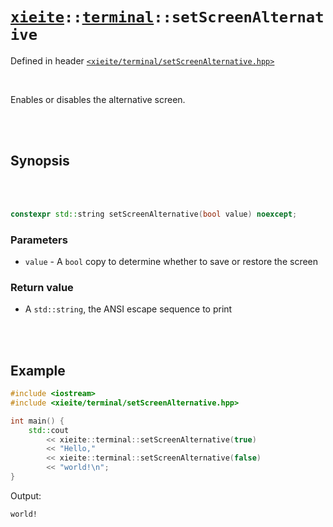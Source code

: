 # [`xieite`](../../README.md)`::`[`terminal`](../../docs/terminal.md)`::setScreenAlternative`
Defined in header [`<xieite/terminal/setScreenAlternative.hpp>`](../../include/xieite/terminal/setScreenAlternative.hpp)

<br/>

Enables or disables the alternative screen.

<br/><br/>

## Synopsis

<br/><br/>

```cpp
constexpr std::string setScreenAlternative(bool value) noexcept;
```
### Parameters
- `value` - A `bool` copy to determine whether to save or restore the screen
### Return value
- A `std::string`, the ANSI escape sequence to print

<br/><br/>

## Example
```cpp
#include <iostream>
#include <xieite/terminal/setScreenAlternative.hpp>

int main() {
	std::cout
		<< xieite::terminal::setScreenAlternative(true)
		<< "Hello,"
		<< xieite::terminal::setScreenAlternative(false)
		<< "world!\n";
}
```
Output:
```
world!
```
